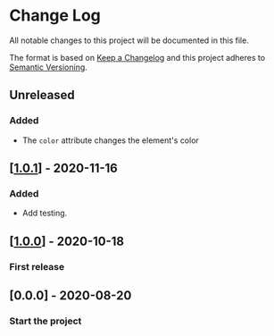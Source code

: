 # Change Log

All notable changes to this project will be documented in this file.

The format is based on [Keep a Changelog](http://keepachangelog.com/)
and this project adheres to [Semantic Versioning](http://semver.org/).

<!-- ## [X.Y.Z] - YYYY-MM-DD -->

<!-- ### Added -->
<!-- ### Changed -->
<!-- ### Deprecated -->
<!-- ### Removed -->
<!-- ### Fixed -->
<!-- ### Security -->

<!-- ## Unreleased -->

## Unreleased
### Added
  - The `color` attribute changes the element's color

## [[1.0.1](https://github.com/sumbad/loading-progress-bar/releases/tag/v1.0.1)] - 2020-11-16
### Added
  - Add testing.

## [[1.0.0](https://github.com/sumbad/loading-progress-bar/releases/tag/v1.0.0)] - 2020-10-18

### First release

## [0.0.0] - 2020-08-20

### Start the project
